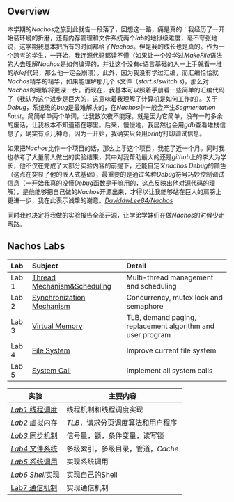 ## Overview

本学期的*Nachos*之旅到此就告一段落了，回想这一路，痛是真的：我经历了一开始装环境的折磨，还有内存管理和文件系统两个*lab*的地狱级难度，毫不夸张地说，这学期我基本把所有的时间都给了*Nachos*。但是我的成长也是真的。作为一个跨考的学生，一开始，我连源代码都读不懂（如果让一个没学过*MakeFile*语法的人去理解*Nachos*是如何编译的，并让这个没有*c*语言基础的人一上手就看一堆的*ifdef*代码，那么他一定会崩溃）。此外，因为我没有学过汇编，而汇编恰恰就*Nachos*精华的精华，如果能理解那几个.s文件（*start.s*/switch.s)，那么对*Nachos*的理解将更深一步。而现在，我基本可以照着手册看一些简单的汇编代码了（我认为这个进步是巨大的，这意味着我理解了计算机是如何工作的）。关于*Debug*，系统级的*bug*是最难解决的，在*Nachos*中一般会产生*Segmentation* *Fault*。简简单单两个单词，让我数次夜不能寐。就是因为它简单，没有一句多余的废话，让我根本不知道错在哪里。后来，慢慢地，我居然也会用*gdb*查看堆栈信息了，确实有点儿神奇，因为一开始，我确实只会用*printf*打印调试信息。

如果把*Nachos*比作一个项目的话，那么上手这个项目，我花了近一个月。同时我也参考了大量前人做出的实验结果，其中对我帮助最大的还是*github*上的李大为学长，他不仅在完成了大部分实验内容的前提下，还能自定义*nachos* *Debug*的颜色（这点在突显了他的嵌入式基础），最重要的是通过各种*Debug*符号巧妙控制调试信息（一开始我真的没懂*Debug*函数是干嘛用的，这点反映出他对源代码的理解），是他能够把自己做的*Nachos*开源出来，才得以让我能够站在巨人的肩膀上更进一步，我在此表示诚挚的谢意。[*DaviddwLee84/Nachos*](https://github.com/daviddwlee84/OperatingSystem/blob/master/Lab/Lab4_VirtualMemory/README.md)

同时我也决定将我做的实验报告全部开源，让学弟学妹们在做*Nachos*的时候少走弯路。

## Nachos Labs

| Lab   | Subject                                                      | Detail                                                     |
| :---- | :----------------------------------------------------------- | :--------------------------------------------------------- |
| Lab 1 | [Thread Mechanism&Scheduling](labs\Lab1.md) | Multi-thread management and scheduling                     |
| Lab 2 | [Synchronization Mechanism](labs\Lab3.md)           | Concurrency, mutex lock and semaphore                      |
| Lab 3 | [Virtual Memory](labs\Lab2.md)                      | TLB, demand paging, replacement algorithm and user program |
| Lab 4 | [File System](labs\Lab4.md)                         | Improve current file system                                |
| Lab 5 | [System Call](labs\Lab5.md)                         | Implement all system calls                                 |

| 实验                                       | 主要内容                          |
| ------------------------------------------ | --------------------------------- |
| [*Lab1* 线程调度](labs/lab1.md)            | 线程机制和线程调度实现            |
| [*Lab2* 虚拟内存]()                        | *TLB*，请求分页调度算法和用户程序 |
| [*Lab3* 同步机制]()                        | 信号量，锁，条件变量，读写锁      |
| [*Lab4* 文件系统]()                        | 多级索引，多级目录，管道，*Cache* |
| [*Lab5* 系统调用](labs/FileSystem/lab5.md) | 实现系统调用                      |
| [*Lab6* *Shell*实现]()                     | 实现自己的Shell                   |
| [Lab7 通信机制]()                          | 实现通信机制                      |


